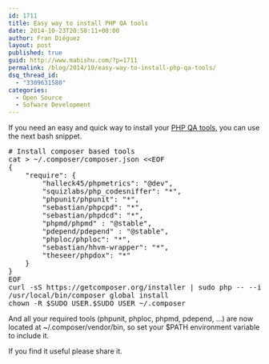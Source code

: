 ```yaml
---
id: 1711
title: Easy way to install PHP QA tools
date: 2014-10-23T20:58:11+00:00
author: Fran Diéguez
layout: post
published: true
guid: http://www.mabishu.com/?p=1711
permalink: /blog/2014/10/easy-way-to-install-php-qa-tools/
dsq_thread_id:
  - "3309631580"
categories:
  - Open Source
  - Sofware Development
---
```

If you need an easy and quick way to install your <a title="PHP QA tools website" href="http://phpqatools.org/" target="_blank">PHP QA tools</a>, you can use the next bash snippet.
<pre># Install composer based tools
cat &gt; ~/.composer/composer.json &lt;&lt;EOF
{
    "require": {
        "halleck45/phpmetrics": "@dev",
        "squizlabs/php_codesniffer": "*",
        "phpunit/phpunit": "*",
        "sebastian/phpcpd": "*",
        "sebastian/phpdcd": "*",
        "phpmd/phpmd" : "@stable",
        "pdepend/pdepend" : "@stable",
        "phploc/phploc": "*",
        "sebastian/hhvm-wrapper": "*",
        "theseer/phpdox": "*"
    }
}
EOF
curl -sS https://getcomposer.org/installer | sudo php -- --install-dir=/usr/local/bin --filename=composer
/usr/local/bin/composer global install
chown -R $SUDO_USER.$SUDO_USER ~/.composer</pre>
And all your required tools (phpunit, phploc, phpmd, pdepend, ...) are now located at ~/.composer/vendor/bin, so set your $PATH environment variable to include it.

If you find it useful please share it.
